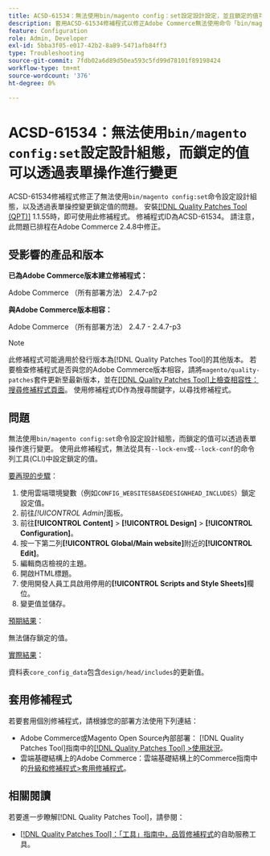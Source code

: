 ```yaml
---
title: ACSD-61534：無法使用bin/magento config：set設定設計設定，並且鎖定的值可以透過表單操作進行更改
description: 套用ACSD-61534修補程式以修正Adobe Commerce無法使用命令「bin/magento config：set」設定設計設定，且鎖定值可透過表單操控進行變更的問題。
feature: Configuration
role: Admin, Developer
exl-id: 5bba3f05-e017-42b2-8a89-5471afb84ff3
type: Troubleshooting
source-git-commit: 7fdb02a6d89d50ea593c5fd99d78101f89198424
workflow-type: tm+mt
source-wordcount: '376'
ht-degree: 0%

---
```


# ACSD-61534：無法使用`bin/magento config:set`設定設計組態，而鎖定的值可以透過表單操作進行變更

ACSD-61534修補程式修正了無法使用`bin/magento config:set`命令設定設計組態，以及透過表單操控變更鎖定值的問題。 安裝[[!DNL Quality Patches Tool (QPT)]](/help/tools/quality-patches-tool/quality-patches-tool-to-self-serve-quality-patches.md) 1.1.55時，即可使用此修補程式。 修補程式ID為ACSD-61534。 請注意，此問題已排程在Adobe Commerce 2.4.8中修正。

## 受影響的產品和版本

**已為Adobe Commerce版本建立修補程式：**

Adobe Commerce （所有部署方法） 2.4.7-p2

**與Adobe Commerce版本相容：**

Adobe Commerce （所有部署方法） 2.4.7 - 2.4.7-p3

>[!NOTE]
>
>此修補程式可能適用於發行版本為[!DNL Quality Patches Tool]的其他版本。 若要檢查修補程式是否與您的Adobe Commerce版本相容，請將`magento/quality-patches`套件更新至最新版本，並在[[!DNL Quality Patches Tool]上檢查相容性：搜尋修補程式頁面](https://experienceleague.adobe.com/tools/commerce-quality-patches/index.html?lang=zh-Hant)。 使用修補程式ID作為搜尋關鍵字，以尋找修補程式。

## 問題

無法使用`bin/magento config:set`命令設定設計組態，而鎖定的值可以透過表單操作進行變更。 使用此修補程式，無法從具有`--lock-env`或`--lock-conf`的命令列工具(CLI)中設定鎖定的值。

<u>要再現的步驟</u>：

1. 使用雲端環境變數（例如`CONFIG_WEBSITESBASEDESIGNHEAD_INCLUDES`）鎖定設定值。
1. 前往&#x200B;*[!UICONTROL Admin]*&#x200B;面板。
1. 前往&#x200B;**[!UICONTROL Content]** > **[!UICONTROL Design]** > **[!UICONTROL Configuration]**。
1. 按一下第二列&#x200B;**[!UICONTROL Global/Main website]**&#x200B;附近的&#x200B;**[!UICONTROL Edit]**。
1. 編輯商店檢視的主題。
1. 開啟HTML標題。
1. 使用開發人員工具啟用停用的&#x200B;**[!UICONTROL Scripts and Style Sheets]**&#x200B;欄位。
1. 變更值並儲存。

<u>預期結果</u>：

無法儲存鎖定的值。

<u>實際結果</u>：

資料表`core_config_data`包含`design/head/includes`的更新值。

## 套用修補程式

若要套用個別修補程式，請根據您的部署方法使用下列連結：

* Adobe Commerce或Magento Open Source內部部署： [!DNL Quality Patches Tool]指南中的[[!DNL Quality Patches Tool] >使用狀況](/help/tools/quality-patches-tool/usage.md)。
* 雲端基礎結構上的Adobe Commerce：雲端基礎結構上的Commerce指南中的[升級和修補程式>套用修補程式](https://experienceleague.adobe.com/docs/commerce-cloud-service/user-guide/develop/upgrade/apply-patches.html?lang=zh-Hant)。

## 相關閱讀

若要進一步瞭解[!DNL Quality Patches Tool]，請參閱：

* [[!DNL Quality Patches Tool]：「工具」指南中，品質修補程式](/help/tools/quality-patches-tool/quality-patches-tool-to-self-serve-quality-patches.md)的自助服務工具。
